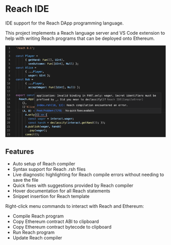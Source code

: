 # Reach IDE

IDE support for the Reach DApp programming language.

This project implements a Reach language server and VS Code extension to help with writing Reach programs that can be deployed onto Ethereum.

![](images/screenshot.png)

## Features

- Auto setup of Reach compiler
- Syntax support for Reach .rsh files
- Live diagnostic highlighting for Reach compile errors without needing to save the file
- Quick fixes with suggestions provided by Reach compiler
- Hover documentation for all Reach statements
- Snippet insertion for Reach template

Right-click menu commands to interact with Reach and Ethereum:
- Compile Reach program
- Copy Ethereum contract ABI to clipboard
- Copy Ethereum contract bytecode to clipboard
- Run Reach program
- Update Reach compiler
